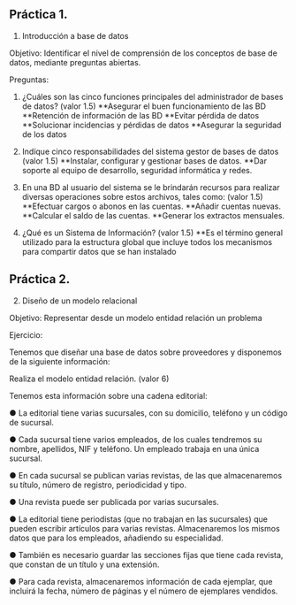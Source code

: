 ## Práctica 1.

1. Introducción a base de datos

Objetivo: Identificar el nivel de comprensión de los conceptos de base de datos,
mediante preguntas abiertas.
 
Preguntas:

1. ¿Cuáles son las cinco funciones principales del administrador de bases de datos?
(valor 1.5)
**Asegurar el buen funcionamiento de las BD
**Retención de información de las BD
**Evitar pérdida de datos
**Solucionar incidencias y pérdidas de datos
**Asegurar la seguridad de los datos

2. Indíque cinco responsabilidades del sistema gestor de bases de datos (valor 1.5)
**Instalar, configurar y gestionar bases de datos.
**Dar soporte al equipo de desarrollo, seguridad informática y redes.

3. En una BD al usuario del sistema se le brindarán recursos para realizar diversas
operaciones sobre estos archivos, tales como: (valor 1.5)
**Efectuar cargos o abonos en las cuentas.
**Añadir cuentas nuevas.
**Calcular el saldo de las cuentas.
**Generar los extractos mensuales.

4. ¿Qué es un Sistema de Información? (valor 1.5)
**Es el término general utilizado para la estructura global que incluye todos los mecanismos para compartir datos que se han instalado

## Práctica 2.

2. Diseño de un modelo relacional

Objetivo: Representar desde un modelo entidad relación un problema


Ejercicio:

Tenemos que diseñar una base de datos sobre proveedores y disponemos de la siguiente
información:

Realiza el modelo entidad relación. (valor 6)

Tenemos esta información sobre una cadena editorial:

● La editorial tiene varias sucursales, con su domicilio, teléfono y un código de
sucursal.

● Cada sucursal tiene varios empleados, de los cuales tendremos su nombre,
apellidos, NIF y teléfono. Un empleado trabaja en una única sucursal.

● En cada sucursal se publican varias revistas, de las que almacenaremos su título,
número de registro, periodicidad y tipo.

● Una revista puede ser publicada por varias sucursales.

● La editorial tiene periodistas (que no trabajan en las sucursales) que pueden
escribir artículos para varias revistas. Almacenaremos los mismos datos que para
los empleados, añadiendo su especialidad.

● También es necesario guardar las secciones fijas que tiene cada revista, que
constan de un título y una extensión.

● Para cada revista, almacenaremos información de cada ejemplar, que incluirá la
fecha, número de páginas y el número de ejemplares vendidos.
